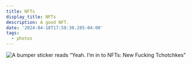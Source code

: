 ```yaml
---
title: NFTs
display_title: NFTs
description: A good NFT.
date: '2024-04-18T17:58:30.285-04:00'
tags:
  - photos
---
```


![A bumper sticker reads “Yeah. I’m in to NFTs: New Fucking Tchotchkes”](nfts.jpg)